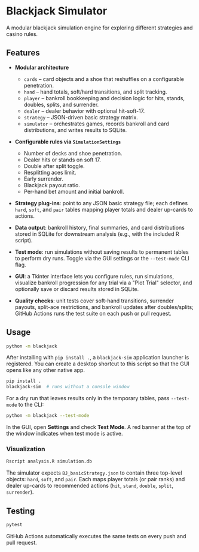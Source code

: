 # Blackjack Simulator

A modular blackjack simulation engine for exploring different strategies and casino rules.

## Features

- **Modular architecture**
  - `cards` – card objects and a shoe that reshuffles on a configurable penetration.
  - `hand` – hand totals, soft/hard transitions, and split tracking.
  - `player` – bankroll bookkeeping and decision logic for hits, stands, doubles, splits, and surrender.
  - `dealer` – dealer behavior with optional hit-soft-17.
  - `strategy` – JSON-driven basic strategy matrix.
  - `simulator` – orchestrates games, records bankroll and card distributions, and writes results to SQLite.

- **Configurable rules via `SimulationSettings`**
  - Number of decks and shoe penetration.
  - Dealer hits or stands on soft 17.
  - Double after split toggle.
  - Resplitting aces limit.
  - Early surrender.
  - Blackjack payout ratio.
  - Per-hand bet amount and initial bankroll.

- **Strategy plug-ins**: point to any JSON basic strategy file; each defines `hard`, `soft`, and `pair` tables mapping player totals and dealer up-cards to actions.

- **Data output**: bankroll history, final summaries, and card distributions stored in SQLite for downstream analysis (e.g., with the included R script).
- **Test mode**: run simulations without saving results to permanent tables to perform dry runs. Toggle via the GUI settings or the `--test-mode` CLI flag.

- **GUI**: a Tkinter interface lets you configure rules, run simulations, visualize bankroll progression for any trial via a "Plot Trial" selector, and optionally save or discard results stored in SQLite.

- **Quality checks**: unit tests cover soft-hand transitions, surrender payouts, split-ace restrictions, and bankroll updates after doubles/splits; GitHub Actions runs the test suite on each push or pull request.

## Usage

```bash
python -m blackjack
```

After installing with `pip install .`, a `blackjack-sim` application launcher is
registered. You can create a desktop shortcut to this script so that the GUI
opens like any other native app.

```bash
pip install .
blackjack-sim  # runs without a console window

```

For a dry run that leaves results only in the temporary tables, pass
`--test-mode` to the CLI:

```bash
python -m blackjack --test-mode
```

In the GUI, open **Settings** and check **Test Mode**. A red banner at the top of the window indicates when test mode is active.

### Visualization

```bash
Rscript analysis.R simulation.db
```

The simulator expects `BJ_basicStrategy.json` to contain three top-level objects: `hard`, `soft`, and `pair`. Each maps player totals (or pair ranks) and dealer up-cards to recommended actions (`hit`, `stand`, `double`, `split`, `surrender`).

## Testing

```bash
pytest
```

GitHub Actions automatically executes the same tests on every push and pull request.
